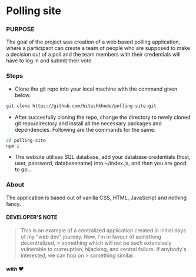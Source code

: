 # Polling site

### PURPOSE
The goal of the project was creation of a web based polling application, where a participant can create a team of people who are supposed to make a decision out of a poll and the team members with their credentials will have to log in and submit their vote.

### Steps
- Clone the git repo into your local machine with the command given below.
```sh
git clone https://github.com/hiteshkhode/polling-site.git
```
- After succesfully cloning the repo, change the directory to newly cloned git repo/directory and install all the necessary packages and dependencies. Following are the commands for the same.
```sh
cd polling-site
npm i
```
- The website utilises SQL database, add your database credentials (host, user, password, databasename) into ~/index.js, and then you are good to go...

### About
The application is based out of vanilla CSS, HTML, JavaScript and nothing fancy.

#### DEVELOPER'S NOTE
> This is an example of a centralized application created in initial days of my "web dev" journey. Now, I'm in favour of something decentralized, > something which will not be such extensively vulnerable to curreuption, hijacking, and central failure. If anybody's interested, we can hop on > something similar.

##### _with ❤️_
